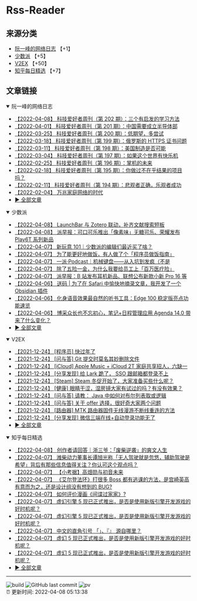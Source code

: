 # Rss-Reader

## 来源分类

* [阮一峰的网络日志](#阮一峰的网络日志) 【+1】
* [少数派](#少数派) 【+5】
* [V2EX](#V2EX) 【+50】
* [知乎每日精选](#知乎每日精选) 【+7】

## 文章链接

<details open>
    <summary id="阮一峰的网络日志">
     阮一峰的网络日志
    </summary>


* [【2022-04-08】 科技爱好者周刊（第 202 期）：三个有启发的学习方法](http://www.ruanyifeng.com/blog/2022/04/weekly-issue-202.html)
* [【2022-04-01】 科技爱好者周刊（第 201 期）：中国需要成立半导体部](http://www.ruanyifeng.com/blog/2022/04/weekly-issue-201.html)
* [【2022-03-25】 科技爱好者周刊（第 200 期）：低期望，多尝试](http://www.ruanyifeng.com/blog/2022/03/weekly-issue-200.html)
* [【2022-03-18】 科技爱好者周刊（第 199 期）：俄罗斯的 HTTPS 证书问题](http://www.ruanyifeng.com/blog/2022/03/weekly-issue-199.html)
* [【2022-03-11】 科技爱好者周刊（第 198 期）：美国制造是否可能](http://www.ruanyifeng.com/blog/2022/03/weekly-issue-198.html)
* [【2022-03-04】 科技爱好者周刊（第 197 期）：如果这个世界有快乐机](http://www.ruanyifeng.com/blog/2022/03/weekly-issue-197.html)
* [【2022-02-25】 科技爱好者周刊（第 196 期）：掌机的未来](http://www.ruanyifeng.com/blog/2022/02/weekly-issue-196.html)
* [【2022-02-18】 科技爱好者周刊（第 195 期）：你做过不在乎结果的项目吗？](http://www.ruanyifeng.com/blog/2022/02/weekly-issue-195.html)
* [【2022-02-11】 科技爱好者周刊（第 194 期）：悲观者正确，乐观者成功](http://www.ruanyifeng.com/blog/2022/02/weekly-issue-194.html)
* [【2022-02-04】 万兆家庭网络的时代](http://www.ruanyifeng.com/blog/2022/02/10g-ethernet.html)
* [:arrow_forward: 全部文章](data/阮一峰的网络日志.md)
</details>

<details open>
    <summary id="少数派">
     少数派
    </summary>


* [【2022-04-08】 LaunchBar 与 Zotero 联动，补齐文献搜索短板](https://sspai.com/post/72459)
* [【2022-04-08】 派早报：可口可乐推出「像素味」无糖可乐、荣耀发布 Play6T 系列新品](https://sspai.com/post/72537)
* [【2022-04-07】 新玩意 101｜少数派的编辑们最近买了啥？](https://sspai.com/post/72523)
* [【2022-04-07】 为了能更好地做饭，有人做了个「程序员做饭指南」](https://sspai.com/post/72308)
* [【2022-04-07】 一派·Podcast｜机械键盘——从入坑到发疯（不是](https://sspai.com/post/72498)
* [【2022-04-07】 除了五险一金，为什么我要给员工上「百万医疗险」](https://sspai.com/post/72491)
* [【2022-04-07】 派早报：B 站发布耳机新品、联想公布新款小新 Pro 16 等](https://sspai.com/post/72501)
* [【2022-04-06】 送码 | 为了在 Safari 中愉快地摘录文章，我开发了一个 Obsidian 插件](https://sspai.com/post/72231)
* [【2022-04-06】 化身语音效果最自然的听书工具：Edge 100 稳定版亮点功能速览](https://sspai.com/post/72480)
* [【2022-04-06】 博采众长也不忘初心，笔记+日程管理应用 Agenda 14.0 带来了什么变化？](https://sspai.com/post/72479)
* [:arrow_forward: 全部文章](data/少数派.md)
</details>

<details open>
    <summary id="V2EX">
     V2EX
    </summary>


* [【2021-12-24】 [程序员] 快过年了](https://www.v2ex.com/t/824201)
* [【2021-12-24】 [问与答] Git 提交时莫名其妙删除文件](https://www.v2ex.com/t/824200)
* [【2021-12-24】 [iCloud] Apple Music + iCloud 2T 家庭共享招人，六缺一](https://www.v2ex.com/t/824199)
* [【2021-12-24】 [分享发现] 给 Lark 跪了， SSO 跟邮箱都登录不上](https://www.v2ex.com/t/824198)
* [【2021-12-24】 [Steam] Steam 冬促开始了，大家准备买些什么呢？](https://www.v2ex.com/t/824197)
* [【2021-12-24】 [健康] 眼睛干涩，湿房镜大家有试过的吗？有没有效果？](https://www.v2ex.com/t/824196)
* [【2021-12-24】 [问与答] 请教： Java 中如何对布尔列表取或逻辑](https://www.v2ex.com/t/824194)
* [【2021-12-24】 [问与答] 关于 offer 选择，很好奇大家两个问题](https://www.v2ex.com/t/824192)
* [【2021-12-24】 [路由器] MTK 路由器固件无线漫游不断线重连的方法](https://www.v2ex.com/t/824191)
* [【2021-12-24】 [分享发现] 微信三端在线+自动登录功能无了](https://www.v2ex.com/t/824190)
* [:arrow_forward: 全部文章](data/V2EX.md)
</details>

<details open>
    <summary id="知乎每日精选">
     知乎每日精选
    </summary>


* [【2022-04-08】 创作者请回答｜浙三爷：「废柴逆袭」的爽文人生](http://zhuanlan.zhihu.com/p/494367633?utm_campaign=rss&utm_medium=rss&utm_source=rss&utm_content=title)
* [【2022-04-07】 潍柴动力董事长谭旭光称「无人驾驶就是忽悠，辅助驾驶是希望」背后有那些信息值得关注？你认可这个观点吗？](http://www.zhihu.com/question/525589861/answer/2425829101?utm_campaign=rss&utm_medium=rss&utm_source=rss&utm_content=title)
* [【2022-04-07】 【小考据】高畑勋与初音未来](http://zhuanlan.zhihu.com/p/494525483?utm_campaign=rss&utm_medium=rss&utm_source=rss&utm_content=title)
* [【2022-04-07】 《艾尔登法环》打很多 Boss 都有逃课的方法，是宫崎英高有意而为之，还是设计组没有想到的 BUG?](http://www.zhihu.com/question/526277021/answer/2427635348?utm_campaign=rss&utm_medium=rss&utm_source=rss&utm_content=title)
* [【2022-04-07】 如何评价漫画《间谍过家家》?](http://www.zhihu.com/question/320063279/answer/1280690456?utm_campaign=rss&utm_medium=rss&utm_source=rss&utm_content=title)
* [【2022-04-07】 虚幻引擎 5 现已正式推出，是否是使用新版引擎开发游戏的好时机呢？](http://www.zhihu.com/question/526248363/answer/2426865410?utm_campaign=rss&utm_medium=rss&utm_source=rss&utm_content=title)
* [【2022-04-07】 虚幻引擎 5 现已正式推出，是否是使用新版引擎开发游戏的好时机呢？](http://www.zhihu.com/question/526248363/answer/2426839028?utm_campaign=rss&utm_medium=rss&utm_source=rss&utm_content=title)
* [【2022-04-07】 中文的直角引号 「」、『』 源自哪里？](http://www.zhihu.com/question/19867627/answer/2420839332?utm_campaign=rss&utm_medium=rss&utm_source=rss&utm_content=title)
* [【2022-04-07】 虚幻 5 现已正式推出，是否是使用新版引擎开发游戏的好时机呢？](http://www.zhihu.com/question/526248363/answer/2426865410?utm_campaign=rss&utm_medium=rss&utm_source=rss&utm_content=title)
* [【2022-04-07】 虚幻 5 现已正式推出，是否是使用新版引擎开发游戏的好时机呢？](http://www.zhihu.com/question/526248363/answer/2426839028?utm_campaign=rss&utm_medium=rss&utm_source=rss&utm_content=title)
* [:arrow_forward: 全部文章](data/知乎每日精选.md)
</details>


---

![build](https://github.com/LikaiLee/rss-reader/workflows/rss%20reader/badge.svg)
![GitHub last commit](https://img.shields.io/github/last-commit/likailee/rss-reader)
![pv](https://pageview.vercel.app/?github_user=likailee) <br>
:alarm_clock: 更新时间: 2022-04-08 05:13:38